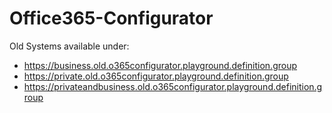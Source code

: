 # Office365-Configurator
Old Systems available under:
- 	https://business.old.o365configurator.playground.definition.group
- 	https://private.old.o365configurator.playground.definition.group
- 	https://privateandbusiness.old.o365configurator.playground.definition.group
